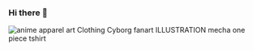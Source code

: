 ### Hi there 👋

<!--
**jange29/jange29** is a ✨ _special_ ✨ repository because its `README.md` (this file) appears on your GitHub profile.

Here are some ideas to get you started:

- 🔭 I’m currently working on ...
- 🌱 I’m currently learning ...
- 👯 I’m looking to collaborate on ...
- 🤔 I’m looking for help with ...
- 💬 Ask me about ...
- 📫 How to reach me: ...
- 😄 Pronouns: ...
- ⚡ Fun fact: ...
-->
<div class="ImageElement-root-kir ImageElement-loaded-icR"><img src="https://mir-s3-cdn-cf.behance.net/project_modules/1400/afe7fb138811587.6224cfc35538e.jpg" srcset="https://mir-s3-cdn-cf.behance.net/project_modules/disp/afe7fb138811587.6224cfc35538e.jpg 600w, https://mir-s3-cdn-cf.behance.net/project_modules/max_1200/afe7fb138811587.6224cfc35538e.jpg 1200w, https://mir-s3-cdn-cf.behance.net/project_modules/1400_opt_1/afe7fb138811587.6224cfc35538e.jpg 1400w, https://mir-s3-cdn-cf.behance.net/project_modules/fs/afe7fb138811587.6224cfc35538e.jpg 1920w, https://mir-s3-cdn-cf.behance.net/project_modules/2800_opt_1/afe7fb138811587.6224cfc35538e.jpg 2800w" sizes="(max-width: 1400px) 100vw, 1400px" alt="anime apparel art Clothing Cyborg fanart ILLUSTRATION  mecha one piece tshirt" loading="lazy" class="ImageElement-image-SRv ImageElement-blockPointerEvents-Rkg"><!----></div>
